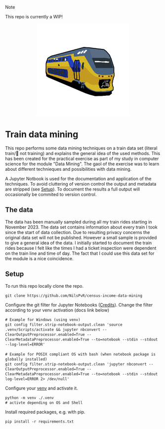 > [!NOTE]
> This repo is currently a WIP!

<div align="center">
    <img src="./nl-train-icon.png" height="300" width="300" /> 
</div>

# Train data mining

This repo performs some data mining techniques on a train data set (literal train/🚄 not training) and explains the general idea of the used methods. This has been created for the practical exercise as part of my study in computer science for the module "Data Mining". The gaol of the exercise was to learn about different technieques and possibilities with data mining.

A Jupyter Notbook is used for the documentation and application of the techniques. To avoid cluttering of version control the output and metadata are stripped (see [Setup](#setup)). To document the results a full output will occasionally be commited to version control.

## The data

The data has been manually sampled during all my train rides starting in November 2023. The data set contains information about every train I took since the start of data collection. Due to resulting privacy concerns the original data set will not be published. However a small sample is provided to give a general idea of the data.
I initially started to document the train rides because I felt like the times I had a ticket inspection were dependent on the train line and time of day. The fact that I could use this data set for the module is a nice coincidence.

## Setup
To run this repo locally clone the repo.
```shell
git clone https://github.com/NilsPvR/census-income-data-mining
```
Configure the git filter for Jupyter Notebooks ([Credits](https://gist.github.com/33eyes/431e3d432f73371509d176d0dfb95b6e)). Change the filter according to your venv activation (docs link below)
```shell
# Example for Windows (using venv)
git config filter.strip-notebook-output.clean 'source .venv/Scripts/activate && jupyter nbconvert --ClearOutputPreprocessor.enabled=True --ClearMetadataPreprocessor.enabled=True --to=notebook --stdin --stdout --log-level=ERROR'

# Example for POSIX compliant OS with bash (when notebook package is globally installed)
git config filter.strip-notebook-output.clean 'jupyter nbconvert --ClearOutputPreprocessor.enabled=True --ClearMetadataPreprocessor.enabled=True --to=notebook --stdin --stdout log-level=ERROR 2> /dev/null'
```
Configure your [venv](https://docs.python.org/3/library/venv.html) and activate it.
```shell
python -m venv ./.venv
# activte depending on OS and Shell
```
Install required packages, e.g. with pip.
```shell
pip install -r requirements.txt
```
